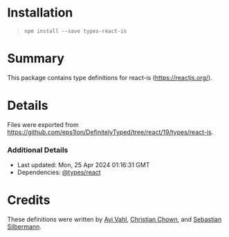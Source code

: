 # Installation
> `npm install --save types-react-is`

# Summary
This package contains type definitions for react-is (https://reactjs.org/).

# Details
Files were exported from https://github.com/eps1lon/DefinitelyTyped/tree/react/19/types/react-is.

### Additional Details
 * Last updated: Mon, 25 Apr 2024 01:16:31 GMT
 * Dependencies: [@types/react](https://npmjs.com/package/@types/react)

# Credits
These definitions were written by [Avi Vahl](https://github.com/AviVahl), [Christian Chown](https://github.com/christianchown), and [Sebastian Silbermann](https://github.com/eps1lon).
